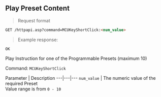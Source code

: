 ## Play Preset Content
> Request format

```html
GET /httpapi.asp?command=MCUKeyShortClick:<num_value>
```

> Example response:

```plaintext
OK
```

Play Instruction for one of the Programmable Presets (maximum 10) 

Command: `MCUKeyShortClick`

Parameter | Description
---|---|---
`num_value` | The numeric value of the required Preset<br>Value range is from `0 - 10`   


